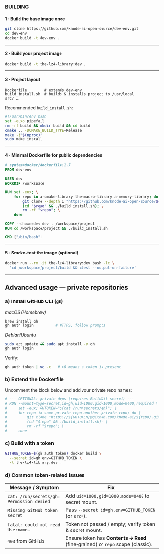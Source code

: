 ### BUILDING

#### 1 · Build the base image once

```bash
git clone https://github.com/knode-ai-open-source/dev-env.git
cd dev-env
docker build -t dev-env .
```

---

#### 2 · Build your project image

```bash
docker build -t the-lz4-library:dev .
```

---

#### 3 · Project layout

```
Dockerfile        # extends dev-env
build_install.sh  # builds & installs project to /usr/local
src/ …
```

Recommended `build_install.sh`:

```bash
#!/usr/bin/env bash
set -euxo pipefail
rm -rf build && mkdir build && cd build
cmake .. -DCMAKE_BUILD_TYPE=Release
make -j"$(nproc)"
sudo make install
```

---

#### 4 · Minimal **Dockerfile** for public dependencies

```dockerfile
# syntax=docker/dockerfile:1.7
FROM dev-env

USER dev
WORKDIR /workspace

RUN set -eux; \
    for repo in a-cmake-library the-macro-library a-memory-library; do \
        git clone --depth 1 "https://github.com/knode-ai-open-source/${repo}.git" "$repo"; \
        (cd "$repo" && ./build_install.sh); \
        rm -rf "$repo"; \
    done

COPY --chown=dev:dev . /workspace/project
RUN cd /workspace/project && ./build_install.sh

CMD ["/bin/bash"]
```

---

#### 5 · Smoke‑test the image (optional)

```bash
docker run --rm -it the-lz4-library:dev bash -lc \
  'cd /workspace/project/build && ctest --output-on-failure'
```

---

## Advanced usage — private repositories

### a) Install GitHub CLI (`gh`)

*macOS (Homebrew)*

```bash
brew install gh
gh auth login          # HTTPS, follow prompts
```

*Debian/Ubuntu*

```bash
sudo apt update && sudo apt install -y gh
gh auth login
```

Verify:

```bash
gh auth token | wc -c   # >0 means a token is present
```

### b) Extend the Dockerfile

Uncomment the block below and add your private repo names:

```dockerfile
# --- OPTIONAL: private deps (requires BuildKit secret) ---
# RUN --mount=type=secret,id=gh,uid=1000,gid=1000,mode=0400,required \
#     set -eux; GHTOKEN="$(cat /run/secrets/gh)"; \
#     for repo in some-private-repo another-private-repo; do \
#         git clone "https://${GHTOKEN}@github.com/knode-ai/${repo}.git" "$repo"; \
#         (cd "$repo" && ./build_install.sh); \
#         rm -rf "$repo"; \
#     done
```

### c) Build with a token

```bash
GITHUB_TOKEN=$(gh auth token) docker build \
  --secret id=gh,env=GITHUB_TOKEN \
  -t the-lz4-library:dev .
```

### d) Common token‑related issues

| Message / Symptom                         | Fix                                                                            |
| ----------------------------------------- | ------------------------------------------------------------------------------ |
| `cat: /run/secrets/gh: Permission denied` | Add `uid=1000,gid=1000,mode=0400` to secret mount.                             |
| `Missing GitHub token secret`             | Pass `--secret id=gh,env=GITHUB_TOKEN` (or `src=`).                            |
| `fatal: could not read Username…`         | Token not passed / empty; verify token & secret mount.                         |
| `403` from GitHub                         | Ensure token has **Contents → Read** (fine‑grained) or `repo` scope (classic). |
